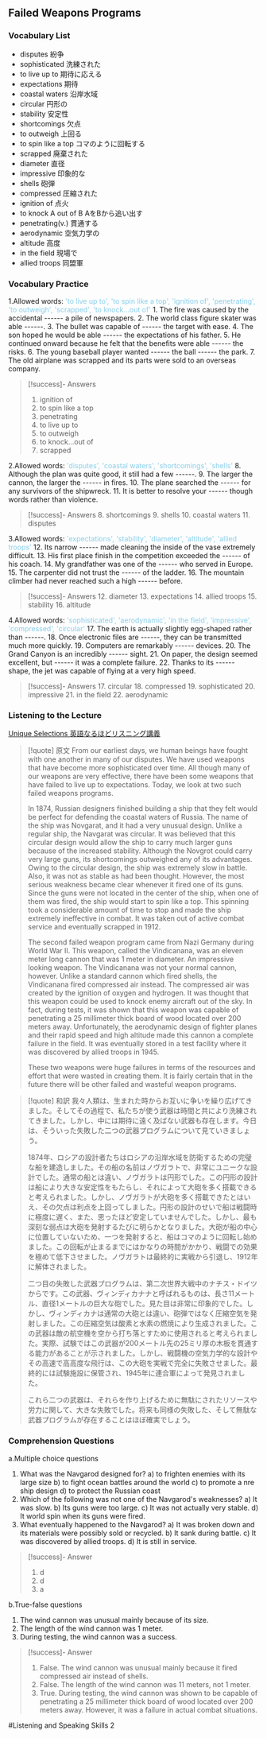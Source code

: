 ## Failed Weapons Programs

### Vocabulary List
- disputes
    紛争
- sophisticated
    洗練された
- to live up to
    期待に応える
- expectations
    期待
- coastal waters
    沿岸水域
- circular
    円形の
- stability
    安定性
- shortcomings
    欠点
- to outweigh
    上回る
- to spin like a top
    コマのように回転する
- scrapped
    廃棄された
- diameter
    直径
- impressive
    印象的な
- shells
    砲弾
- compressed
    圧縮された
- ignition of
    点火
- to knock A out of B
    AをBから追い出す
- penetrating(v.)
    貫通する
- aerodynamic
    空気力学の
- altitude
    高度
- in the field
    現場で
- allied troops
    同盟軍

### Vocabulary Practice
1.Allowed words: <span style="color: #87CEEB;"> 'to live up to', 'to spin like a top', 'ignition of', 'penetrating', 'to outweigh', 'scrapped', 'to knock...out of' </span>
    1. The fire was caused by the accidental ------ a pile of newspapers.
    2. The world class figure skater was able ------.
    3. The bullet was capable of ------ the target with ease.
    4. The son hoped he would be able ------ the expectations of his father.
    5. He continued onward because he felt that the benefits were able ------ the risks.
    6. The young baseball player wanted ------ the ball ------ the park.
    7. The old airplane was scrapped and its parts were sold to an overseas company.
> [!success]- Answers
> 1. ignition of
> 2. to spin like a top
> 3. penetrating
> 4. to live up to
> 5. to outweigh
> 6. to knock...out of
> 7. scrapped

2.Allowed words: <span style="color: #87CEEB;"> 'disputes', 'coastal waters', 'shortcomings', 'shells' </span>
    8. Although the plan was quite good, it still had a few ------.
    9. The larger the cannon, the larger the ------ in fires.
    10. The plane searched the ------ for any survivors of the shipwreck.
    11. It is better to resolve your ------ though words rather than violence.
> [!success]- Answers
> 8. shortcomings
> 9. shells
> 10. coastal waters
> 11. disputes

3.Allowed words: <span style="color: #87CEEB;"> 'expectations', 'stability', 'diameter', 'altitude', 'allied troops' </span>
    12. Its narrow ------ made cleaning the inside of the vase extremely difficult.
    13. His first place finish in the competition exceeded the ------ of his coach.
    14. My grandfather was one of the ------ who served in Europe.
    15. The carpenter did not trust the ------ of the ladder.
    16. The mountain climber had never reached such a high ------ before.
> [!success]- Answers
> 12. diameter
> 13. expectations
> 14. allied troops
> 15. stability
> 16. altitude

4.Allowed words: <span style="color: #87CEEB;"> 'sophisticated', 'aerodynamic', 'in the field', 'impressive', 'compressed', 'circular' </span>
    17. The earth is actually slightly egg-shaped rather than ------.
    18. Once electronic files are ------, they can be transmitted much more quickly.
    19. Computers are remarkably ------ devices.
    20. The Grand Canyon is an incredibly ------ sight.
    21. On paper, the design seemed excellent, but ------ it was a complete failure.
    22. Thanks to its ------ shape, the jet was capable of flying at a very high speed.
> [!success]- Answers
> 17. circular
> 18. compressed
> 19. sophisticated
> 20. impressive
> 21. in the field
> 22. aerodynamic

### Listening to the Lecture
[Unique Selections 英語なるほどリスニング講義](https://shohakusha.com/streaming#anchorlink-list-menu)
> [!quote] 原文
> From our earliest days, we human beings have fought with one another in many of our disputes. We have used weapons that have become more sophisticated over time. All though many of our weapons are very effective, there have been some weapons that have failed to live up to expectations. Today, we look at two such failed weapons programs.
>
> In 1874, Russian designers finished building a ship that they felt would be perfect for defending the coastal waters of Russia. The name of the ship was Novgarat, and it had a very unusual design. Unlike a regular ship, the Navgarat was circular. It was believed that this circular design would allow the ship to carry much larger guns because of the increased stability. Although the Novgrot could carry very large guns, its shortcomings outweighed any of its advantages. Owing to the circular design, the ship was extremely slow in battle. Also, it was not as stable as had been thought. However, the most serious weakness became clear whenever it fired one of its guns. Since the guns were not located in the center of the ship, when one of them was fired, the ship would start to spin like a top. This spinning took a considerable amount of time to stop and made the ship extremely ineffective in combat. It was taken out of active combat service and eventually scrapped in 1912.
>
> The second failed weapon program came from Nazi Germany during World War II. This weapon, called the Vindicanana, was an eleven meter long cannon that was 1 meter in diameter. An impressive looking weapon. The Vindicanana was not your normal cannon, however. Unlike a standard cannon which fired shells, the Vindicanana fired compressed air instead. The compressed air was created by the ignition of oxygen and hydrogen. It was thought that this weapon could be used to knock enemy aircraft out of the sky. In fact, during tests, it was shown that this weapon was capable of penetrating a 25 millimeter thick board of wood located over 200 meters away. Unfortunately, the aerodynamic design of fighter planes and their rapid speed and high altitude made this cannon a complete failure in the field. It was eventually stored in a test facility where it was discovered by allied troops in 1945.
>
> These two weapons were huge failures in terms of the resources and effort that were wasted in creating them. It is fairly certain that in the future there will be other failed and wasteful weapon programs.

> [!quote] 和訳
> 我々人類は、生まれた時からお互いに争いを繰り広げてきました。そしてその過程で、私たちが使う武器は時間と共により洗練されてきました。しかし、中には期待に遠く及ばない武器も存在します。今日は、そういった失敗した二つの武器プログラムについて見ていきましょう。
>
> 1874年、ロシアの設計者たちはロシアの沿岸水域を防衛するための完璧な船を建造しました。その船の名前はノヴガラトで、非常にユニークな設計でした。通常の船とは違い、ノヴガラトは円形でした。この円形の設計は船により大きな安定性をもたらし、それによって大砲を多く搭載できると考えられました。しかし、ノヴガラトが大砲を多く搭載できたとはいえ、その欠点は利点を上回ってしました。円形の設計のせいで船は戦闘時に極度に遅く、また、思ったほど安定していませんでした。しかし、最も深刻な弱点は大砲を発射するたびに明らかとなりました。大砲が船の中心に位置していないため、一つを発射すると、船はコマのように回転し始めました。この回転が止まるまでにはかなりの時間がかかり、戦闘での効果を極めて低下させました。ノヴガラトは最終的に実戦から引退し、1912年に解体されました。
>
> 二つ目の失敗した武器プログラムは、第二次世界大戦中のナチス・ドイツからです。この武器、ヴィンディカナナと呼ばれるものは、長さ11メートル、直径1メートルの巨大な砲でした。見た目は非常に印象的でした。しかし、ヴィンディカナは通常の大砲とは違い、砲弾ではなく圧縮空気を発射しました。この圧縮空気は酸素と水素の燃焼により生成されました。この武器は敵の航空機を空から打ち落とすために使用されると考えられました。実際、試験ではこの武器が200メートル先の25ミリ厚の木板を貫通する能力があることが示されました。しかし、戦闘機の空気力学的な設計やその高速で高高度な飛行は、この大砲を実戦で完全に失敗させました。最終的には試験施設に保管され、1945年に連合軍によって発見されました。
>
> これら二つの武器は、それらを作り上げるために無駄にされたリソースや労力に関して、大きな失敗でした。将来も同様の失敗した、そして無駄な武器プログラムが存在することはほぼ確実でしょう。

### Comprehension Questions
a.Multiple choice questions
1. What was the Navgarod designed for?
    a) to frighten enemies with its large size
    b) to fight ocean battles around the world
    c) to promote a nre ship design
    d) to protect the Russian coast
2. Which of the following was not one of the Navgarod's weaknesses?
    a) It was slow.
    b) Its guns were too large.
    c) It was not actually very stable.
    d) It world spin when its guns were fired.
3. What eventually happened to the Navgarod?
    a) It was broken down and its materials were possibly sold or recycled.
    b) It sank during battle.
    c) It was discovered by allied troops.
    d) It is still in service.
> [!success]- Answer
> 1. d
> 2. d
> 3. a

b.True-false questions
1. The wind cannon was unusual mainly because of its size.
2. The length of the wind cannon was 1 meter.
3. During testing, the wind cannon was a success.
> [!success]- Answer
> 1. False. The wind cannon was unusual mainly because it fired compressed air instead of shells.
> 2. False. The length of the wind cannon was 11 meters, not 1 meter.
> 3. True. During testing, the wind cannon was shown to be capable of penetrating a 25 millimeter thick board of wood located over 200 meters away. However, it was a failure in actual combat situations.

#Listening and Speaking Skills 2